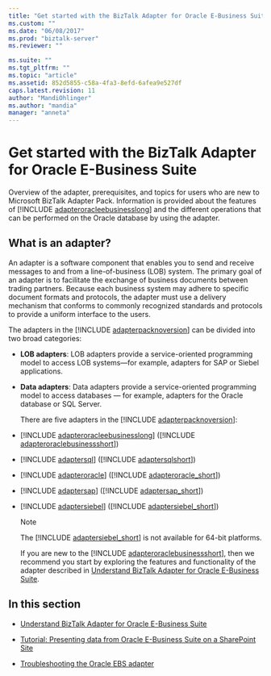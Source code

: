 ```yaml
---
title: "Get started with the BizTalk Adapter for Oracle E-Business Suite | Microsoft Docs"
ms.custom: ""
ms.date: "06/08/2017"
ms.prod: "biztalk-server"
ms.reviewer: ""

ms.suite: ""
ms.tgt_pltfrm: ""
ms.topic: "article"
ms.assetid: 852d5855-c58a-4fa3-8efd-6afea9e527df
caps.latest.revision: 11
author: "MandiOhlinger"
ms.author: "mandia"
manager: "anneta"
---
```

# Get started with the BizTalk Adapter for Oracle E-Business Suite
Overview of the adapter, prerequisites, and topics for users who are new to Microsoft BizTalk Adapter Pack. Information is provided about the features of [!INCLUDE [adapteroracleebusinesslong](../../includes/adapteroracleebusinesslong-md.md)] and the different operations that can be performed on the Oracle database by using the adapter.  
  
## What is an adapter?  
  
 An adapter is a software component that enables you to send and receive messages to and from a line-of-business (LOB) system. The primary goal of an adapter is to facilitate the exchange of business documents between trading partners. Because each business system may adhere to specific document formats and protocols, the adapter must use a delivery mechanism that conforms to commonly recognized standards and protocols to provide a uniform interface to the users.  
  
 The adapters in the [!INCLUDE [adapterpacknoversion](../../includes/adapterpacknoversion-md.md)] can be divided into two broad categories:  
  
- **LOB adapters**: LOB adapters provide a service-oriented programming model to access LOB systems—for example, adapters for SAP or Siebel applications.  
  
- **Data adapters**: Data adapters provide a service-oriented programming model to access databases — for example, adapters for the Oracle database or SQL Server.  
  
  There are five adapters in the [!INCLUDE [adapterpacknoversion](../../includes/adapterpacknoversion-md.md)]:  
  
- [!INCLUDE [adapteroracleebusinesslong](../../includes/adapteroracleebusinesslong-md.md)] ([!INCLUDE [adapteroraclebusinessshort](../../includes/adapteroraclebusinessshort-md.md)])  
  
- [!INCLUDE [adaptersql](../../includes/adaptersql-md.md)] ([!INCLUDE [adaptersqlshort](../../includes/adaptersqlshort-md.md)])  
  
- [!INCLUDE [adapteroracle](../../includes/adapteroracle-md.md)] ([!INCLUDE [adapteroracle_short](../../includes/adapteroracle-short-md.md)])  
  
- [!INCLUDE [adaptersap](../../includes/adaptersap-md.md)] ([!INCLUDE [adaptersap_short](../../includes/adaptersap-short-md.md)])  
  
- [!INCLUDE [adaptersiebel](../../includes/adaptersiebel-md.md)] ([!INCLUDE [adaptersiebel_short](../../includes/adaptersiebel-short-md.md)])  
  
  > [!NOTE]
  >  The [!INCLUDE [adaptersiebel_short](../../includes/adaptersiebel-short-md.md)] is not available for 64-bit platforms.  
  
  If you are new to the [!INCLUDE [adapteroraclebusinessshort](../../includes/adapteroraclebusinessshort-md.md)], then we recommend you start by exploring the features and functionality of the adapter described in [Understand BizTalk Adapter for Oracle E-Business Suite](../../adapters-and-accelerators/adapter-oracle-ebs/understand-biztalk-adapter-for-oracle-e-business-suite.md).  
  
## In this section  
  
-   [Understand BizTalk Adapter for Oracle E-Business Suite](../../adapters-and-accelerators/adapter-oracle-ebs/understand-biztalk-adapter-for-oracle-e-business-suite.md)  
  
-   [Tutorial: Presenting data from Oracle E-Business Suite on a SharePoint Site](Tutorial:%20Presenting%20Data%20from%20Oracle%20E-Business%20Suite%20on%20a%20SharePoint%20Site.md)
  
- [Troubleshooting the Oracle EBS adapter](../../adapters-and-accelerators/adapter-oracle-ebs/troubleshooting-the-oracle-ebs-adapter.md)